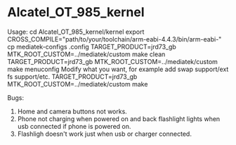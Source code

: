 Alcatel_OT_985_kernel
=====================
Usage:
cd Alcatel_OT_985_kernel/kernel
export CROSS_COMPILE="path/to/your/toolchain/arm-eabi-4.4.3/bin/arm-eabi-"
cp mediatek-configs .config
TARGET_PRODUCT=jrd73_gb MTK_ROOT_CUSTOM=../mediatek/custom make clean
TARGET_PRODUCT=jrd73_gb MTK_ROOT_CUSTOM=../mediatek/custom make menuconfig
Modify what you want, for example add swap support/ext fs support/etc.
TARGET_PRODUCT=jrd73_gb MTK_ROOT_CUSTOM=../mediatek/custom make

Bugs:
1. Home and camera buttons not works.
2. Phone not charging when powered on and back flashlight lights when usb connected if phone is powered on.
3. Flashligh doesn't work just when usb or charger connected.
